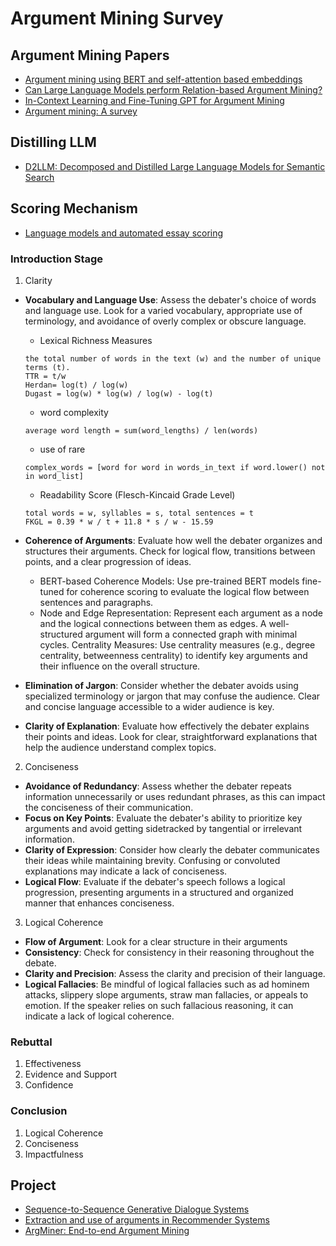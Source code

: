 # Argument Mining Survey


## Argument Mining Papers
- [Argument mining using BERT and self-attention based embeddings](https://arxiv.org/pdf/2302.13906)
- [Can Large Language Models perform Relation-based Argument Mining?](https://arxiv.org/pdf/2402.11243)
- [In-Context Learning and Fine-Tuning GPT for Argument Mining](https://arxiv.org/abs/2406.06699)
- [Argument mining: A survey](https://direct.mit.edu/coli/article-pdf/45/4/765/1847520/coli_a_00364.pdf)
## Distilling LLM
- [D2LLM: Decomposed and Distilled Large Language Models for Semantic Search](https://arxiv.org/pdf/2406.17262)

## Scoring Mechanism
- [Language models and automated essay scoring](https://arxiv.org/pdf/1909.09482)
### Introduction Stage
1. Clarity
- **Vocabulary and Language Use**: Assess the debater's choice of words and language use. Look for a varied vocabulary, appropriate use of terminology, and avoidance of overly complex or obscure language.
    
    - Lexical Richness Measures  
    ``` 
    the total number of words in the text (w) and the number of unique terms (t).
    TTR = t/w
    Herdan= log(t) / log(w)
    Dugast = log(w) * log(w) / log(w) - log(t) 
    ```
    - word complexity
    ```
    average word length = sum(word_lengths) / len(words)
    ```
    - use of rare
    ```
    complex_words = [word for word in words_in_text if word.lower() not in word_list]
    ```
    - Readability Score (Flesch-Kincaid Grade Level)
    ```
    total words = w, syllables = s, total sentences = t
    FKGL = 0.39 * w / t + 11.8 * s / w - 15.59
    ```

- **Coherence of Arguments**: Evaluate how well the debater organizes and structures their arguments. Check for logical flow, transitions between points, and a clear progression of ideas.
    - BERT-based Coherence Models: Use pre-trained BERT models fine-tuned for coherence scoring to evaluate the logical flow between sentences and paragraphs.
    - Node and Edge Representation: Represent each argument as a node and the logical connections between them as edges. A well-structured argument will form a connected graph with minimal cycles.
    Centrality Measures: Use centrality measures (e.g., degree centrality, betweenness centrality) to identify key arguments and their influence on the overall structure.

- **Elimination of Jargon**: Consider whether the debater avoids using specialized terminology or jargon that may confuse the audience. Clear and concise language accessible to a wider audience is key.
- **Clarity of Explanation**: Evaluate how effectively the debater explains their points and ideas. Look for clear, straightforward explanations that help the audience understand complex topics.
2. Conciseness
- **Avoidance of Redundancy**: Assess whether the debater repeats information unnecessarily or uses redundant phrases, as this can impact the conciseness of their communication.
- **Focus on Key Points**: Evaluate the debater's ability to prioritize key arguments and avoid getting sidetracked by tangential or irrelevant information.
- **Clarity of Expression**: Consider how clearly the debater communicates their ideas while maintaining brevity. Confusing or convoluted explanations may indicate a lack of conciseness.
- **Logical Flow**: Evaluate if the debater's speech follows a logical progression, presenting arguments in a structured and organized manner that enhances conciseness.
3. Logical Coherence
- **Flow of Argument**: Look for a clear structure in their arguments
- **Consistency**: Check for consistency in their reasoning throughout the debate. 
- **Clarity and Precision**: Assess the clarity and precision of their language.
- **Logical Fallacies**: Be mindful of logical fallacies such as ad hominem attacks, slippery slope arguments, straw man fallacies, or appeals to emotion. If the speaker relies on such fallacious reasoning, it can indicate a lack of logical coherence.
### Rebuttal
1. Effectiveness
2. Evidence and Support
3. Confidence
### Conclusion
1. Logical Coherence
2. Conciseness
3. Impactfulness




## Project
- [Sequence-to-Sequence Generative Dialogue Systems](https://github.com/vliu15/dialogue-seq2seq)
- [Extraction and use of arguments in Recommender Systems](https://github.com/argrecsys/arg-miner)
- [ArgMiner: End-to-end Argument Mining](https://github.com/namiyousef/argument-mining)